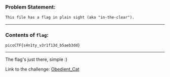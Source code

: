 ### Problem Statement:
```txt
This file has a flag in plain sight (aka "in-the-clear").
```

---

### Contents of `flag`:
    picoCTF{s4n1ty_v3r1f13d_b5aeb3dd}

---

The flag's just there, simple :)

Link to the challenge: [Obedient_Cat](https://play.picoctf.org/practice/challenge/147?page=1&solved=0)
